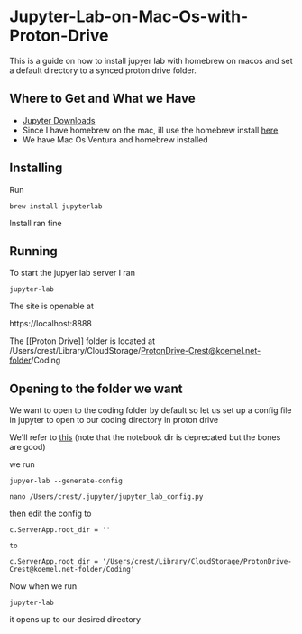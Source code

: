 # Jupyter-Lab-on-Mac-Os-with-Proton-Drive
This is a guide on how to install jupyer lab with homebrew on macos and set a default directory to a synced proton drive folder.


## Where to Get and What we Have
- [Jupyter Downloads]( https://jupyter.org/install)
- Since I have homebrew on the mac, ill use the homebrew install [here](https://formulae.brew.sh/formula/jupyterlab#default)
- We have Mac Os Ventura and homebrew installed


## Installing

Run 
```
brew install jupyterlab

```

Install ran fine

## Running

To start the jupyer lab server I ran 

```
jupyter-lab
```

The site is openable at 

https://localhost:8888

The [[Proton Drive]] folder is located at /Users/crest/Library/CloudStorage/ProtonDrive-Crest@koemel.net-folder/Coding

## Opening to the folder we want
We want to open to the coding folder by default so let us set up a config file in jupyter to open to our coding directory in proton drive

We'll refer to [this](https://www.roelpeters.be/how-to-change-the-jupyter-notebook-default-directory/) (note that the notebook dir is deprecated but the bones are good)

we run 

```
jupyer-lab --generate-config

nano /Users/crest/.jupyter/jupyter_lab_config.py
```


then edit the config to

```
c.ServerApp.root_dir = ''

to

c.ServerApp.root_dir = '/Users/crest/Library/CloudStorage/ProtonDrive-Crest@koemel.net-folder/Coding'
```

Now when we run 

```
jupyter-lab
```

it opens up to our desired directory
